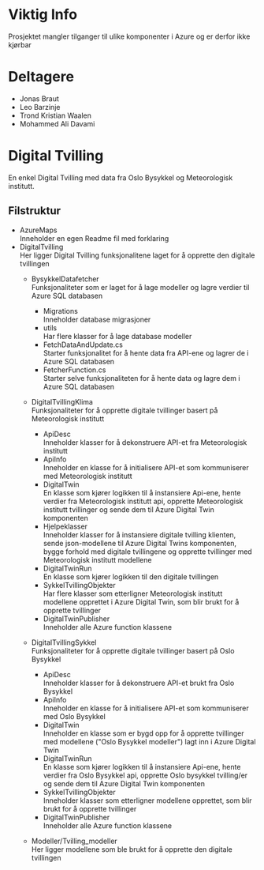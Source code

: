 # Viktig Info
Prosjektet mangler tilganger til ulike komponenter i Azure og er derfor ikke kjørbar

# Deltagere
- Jonas Braut
- Leo Barzinje
- Trond Kristian Waalen
- Mohammed Ali Davami

# Digital Tvilling
En enkel Digital Tvilling med data fra Oslo Bysykkel og Meteorologisk institutt.


## Filstruktur
 - AzureMaps  
    Inneholder en egen Readme fil med forklaring 
 - DigitalTvilling   
    Her ligger Digital Tvilling funksjonalitene laget for å opprette den digitale tvillingen  
    - BysykkelDatafetcher  
       Funksjonaliteter som er laget for å lage modeller og lagre verdier til Azure SQL databasen  
      - Migrations  
          Inneholder database migrasjoner  
      - utils  
          Har flere klasser for å lage database modeller  
      - FetchDataAndUpdate.cs  
          Starter funksjonalitet for å hente data fra API-ene og lagrer de i Azure SQL databasen
      - FetcherFunction.cs  
          Starter selve funksjonaliteten for å hente data og lagre dem i Azure SQL databasen 

    - DigitalTvillingKlima  
        Funksjonaliteter for å opprette digitale tvillinger basert på Meteorologisk institutt  
       - ApiDesc  
          Inneholder klasser for å dekonstruere API-et fra Meteorologisk institutt  
      - ApiInfo  
          Inneholder en klasse for å initialisere API-et som kommuniserer med Meteorologisk institutt  
      - DigitalTwin  
         En klasse som kjører logikken til å instansiere Api-ene, hente verdier fra Meteorologisk institutt api, opprette Meteorologisk institutt tvillinger og sende dem til Azure Digital Twin komponenten  
      - Hjelpeklasser  
          Inneholder klasser for å instansiere digitale tvilling klienten, sende json-modellene til Azure Digital Twins komponenten, bygge forhold med digitale tvillingene og opprette tvillinger med Meteorologisk institutt modellene  
      - DigitalTwinRun  
          En klasse som kjører logikken til den digitale tvillingen  
      - SykkelTvillingObjekter  
          Har flere klasser som etterligner Meteorologisk institutt modellene opprettet i Azure Digital Twin, som blir brukt for å opprette tvillinger   
      - DigitalTwinPublisher  
          Inneholder alle Azure function klassene   
    - DigitalTvillingSykkel  
       Funksjonaliteter for å opprette digitale tvillinger basert på Oslo Bysykkel  
      - ApiDesc  
          Inneholder klasser for å dekonstruere API-et brukt fra Oslo Bysykkel  
      - ApiInfo  
          Inneholder en klasse for å initialisere API-et som kommuniserer med Oslo Bysykkel  
      - DigitalTwin  
          Inneholder en klasse som er bygd opp for å opprette tvillinger med modellene ("Oslo Bysykkel modeller") lagt inn i Azure Digital Twin  
      - DigitalTwinRun  
          En klasse som kjører logikken til å instansiere Api-ene, hente verdier fra Oslo Bysykkel api, opprette Oslo bysykkel tvilling/er og sende dem til Azure Digital Twin komponenten  
      - SykkelTvillingObjekter  
          Inneholder klasser som etterligner modellene opprettet, som blir brukt for å opprette tvillinger   
      - DigitalTwinPublisher  
          Inneholder alle Azure function klassene   
    - Modeller/Tvilling_modeller  
        Her ligger modellene som ble brukt for å opprette den digitale tvillingen  

